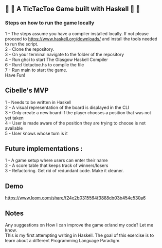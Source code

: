 ## 👾 👾 A TicTacToe Game built with Haskell 👾 👾

### Steps on how to run the game locally
1 - The steps assume you have a compiler installed locally. If not please proceed to https://www.haskell.org/downloads/ and install the tools needed to run the script. <br/>
2 - Clone the repository. <br/>
3 - On your terminal navigate to the folder of the repository <br/>
4 - Run ghci to start The Glasgow Haskell Compiler <br/>
6 - Run:l tictactoe.hs to compile the file <br/>
7 - Run main to start the game. <br/>
Have Fun!<br/>

## Cibelle's MVP
1 - Needs to be written in Haskell <br/> 
2 - A visual representation of the board is displayed in the CLI <br/>
3 - Only create a new board if the player chooses a position that was not yet taken <br/>
4 - User is made aware of the position they are trying to choose is not available <br/>
5 - User knows whose turn is it<br/>

## Future implementations :
1 - A game setup where users can enter their name <br/>
2 - A score table that keeps track of winners/losers<br/> 
3 - Refactoring. Get rid of redundant code. Make it cleaner.<br/> 

## Demo
https://www.loom.com/share/f24e2b0315564f3888db03b454e530a6

## Notes
Any suggestions on How I can improve the game or/and my code? Let me know. <br/> 
This is my first attempting writing in Haskell. The goal of this exercise is to learn about a different Programming Language Paradigm. <br/>
